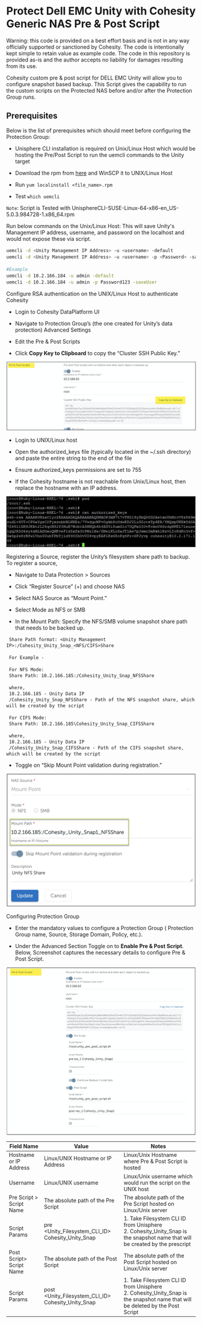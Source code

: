 # Protect Dell EMC Unity with Cohesity Generic NAS Pre & Post Script

Warning: this code is provided on a best effort basis and is not in any way officially supported or sanctioned by Cohesity. The code is intentionally kept simple to retain value as example code. The code in this repository is provided as-is and the author accepts no liability for damages resulting from its use.

Cohesity custom pre & post script for DELL EMC Unity will allow you to configure snapshot based
backup. This Script gives the capability to run the custom scripts on the Protected NAS
before and/or after the Protection Group runs.

## Prerequisites

Below is the list of prerequisites which should meet before configuring the Protection Group:

* Unisphere CLI installation is required on Unix/Linux Host which would be hosting the Pre/Post Script to run the uemcli commands to the Unity target

* Download the rpm from [here](https://download.emc.com/downloads/DL69827_Dell-EMC-Unity-Unisphere-UEM-CLI-(SuSE-Linux-64-bit).rpm) and WinSCP it to UNIX/Linux Host

* Run `yum localinstall <file_name>.rpm`

* Test `which uemcli`

`Note`: Script is Tested with UnisphereCLI-SUSE-Linux-64-x86-en_US-5.0.3.984728-1.x86_64.rpm

Run below commands on the Unix/Linux Host: This will save Unity's Management IP address, username, and password on the localhost and would not expose these via script.

```bash
uemcli -d <Unity Management IP Address> -u <username> -default
uemcli -d <Unity Management IP Address> -u <username> -p <Password> -saveUser

#Example
uemcli -d 10.2.166.184 -u admin -default
uemcli -d 10.2.166.184 -u admin -p Password123 -saveUser
```

Configure RSA authentication on the UNIX/Linux Host to authenticate Cohesity

* Login to Cohesity DataPlatform UI

* Navigate to Protection Group’s (the one created for Unity’s data protection) Advanced Settings

* Edit the Pre & Post Scripts

* Click **Copy Key to Clipboard** to copy the “Cluster SSH Public Key.”

 ![copy-key](./images/copy-key.png)

* Login to UNIX/Linux host

* Open the authorized_keys file (typically located in the ~/.ssh directory) and paste the entire string to the end of the file

* Ensure authorized_keys permissions are set to 755

* If the Cohesity hostname is not reachable from Unix/Linux host, then replace the hostname with an IP address.

 ![authorized-keys](./images/ssh-authorized-key.png)

Registering a Source, register the Unity’s filesystem share path to backup. To register a source,

* Navigate to Data Protection > Sources

* Click “Register Source” (+) and choose NAS

* Select NAS Source as “Mount Point.”

* Select Mode as NFS or SMB

* In the Mount Path: Specify the NFS/SMB volume snapshot share path that needs to be backed up.

```text
 Share Path format: <Unity Management IP>:/Cohesity_Unity_Snap_<NFS/CIFS>Share

 For Example - 

 For NFS Mode:
 Share Path: 10.2.166.185:/Cohesity_Unity_Snap_NFSShare

 where, 
 10.2.166.185 - Unity Data IP
 /Cohesity_Unity_Snap_NFSShare - Path of the NFS snapshot share, which will be created by the script

 For CIFS Mode:
 Share Path: 10.2.166.185\Cohesity_Unity_Snap_CIFSShare 
 
 where, 
 10.2.166.185 - Unity Data IP
 /Cohesity_Unity_Snap_CIFSShare - Path of the CIFS snapshot share, which will be created by the script
```

* Toggle on “Skip Mount Point validation during registration.”

 ![skip-mount-point.png](./images/skip-mount-point.png)

Configuring Protection Group

* Enter the mandatory values to configure a Protection Group ( Protection Group name, Source, Storage Domain, Policy, etc.).

* Under the Advanced Section Toggle on to **Enable Pre & Post Script**. Below, Screenshot captures the necessary details to configure Pre & Post Script.

 ![enable-pre-post](./images/enable-pre-post.png)

Field Name | Value | Notes
--- | --- | ---
Hostname or IP Address | Linux/UNIX Hostname or IP Address | Linux/Unix Hostname where Pre & Post Script is hosted
Username | Linux/UNIX username | Linux/Unix username which would run the script on the UNIX host
Pre Script > Script Name | The absolute path of the Pre Script | The absolute path of the Pre Script hosted on Linux/Unix server
Script Params | pre <Unity_Filesystem_CLI_ID> Cohesity_Unity_Snap | 1. Take Filesystem CLI ID from Unisphere <br> 2. Cohesity_Unity_Snap is the snapshot name that will be created by the prescript
Post Script> Script Name | The absolute path of the Post Script | The absolute path of the Post Script hosted on Linux/Unix server
Script Params | post <Unity_Filesystem_CLI_ID> Cohesity_Unity_Snap | 1. Take Filesystem CLI ID from Unisphere <br> 2. Cohesity_Unity_Snap is the snapshot name that will be deleted by the Post Script
